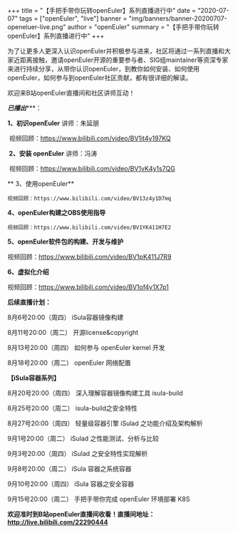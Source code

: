 +++
title = "【手把手带你玩转openEuler】系列直播进行中"
date = "2020-07-07"
tags = ["openEuler", "live"]
banner = "img/banners/banner-20200707-openeluer-live.png"
author = "openEuler"
summary = "【手把手带你玩转openEuler】系列直播进行中"
+++



 为了让更多人更深入认识openEuler并积极参与进来，社区将通过一系列直播和大家近距离接触，邀请openEuler开源的重要参与者、SIG组maintainer等资深专家来进行持续分享，从带你认识openEuler，到教你如何安装、如何使用openEuler，如何参与到openEuler社区贡献，都有很详细的解读。

 
欢迎来B站openEuler直播间和社区讲师互动！

 

***已******播出******：

 **1、初识openEuler**  讲师：朱延朋 

​    视频回顾：https://www.bilibili.com/video/BV1it4y197KQ

 

 **​  2、安装 openEuler**   讲师：冯涛

​    视频回顾：https://www.bilibili.com/video/BV1vK4y1s7QG 


 ** 3、使用openEuler** 

    视频回顾：https://www.bilibili.com/video/BV13z4y1D7mq


 **4、openEuler构建之OBS使用指导** 

    视频回顾：https://www.bilibili.com/video/BV1YK411H7E2


 **5、openEuler软件包的构建、开发与维护** 

   视频回顾：https://www.bilibili.com/video/BV1pK411J7R9

 **6、虚拟化介绍** 

   视频回顾：https://www.bilibili.com/video/BV1of4y1X7p1


 **后续直播计划：** 

8月6号20:00（周四）     iSula容器镜像构建   
  
8月11号20:00（周二）    开源license&copyright  

8月13号20:00（周四）    如何参与 openEuler kernel 开发  

8月18号20:00（周二）    openEuler 网络配置

 **【iSula容器系列】** 

8月20号20:00（周四）   深入理解容器镜像构建工具 isula-build

8月25号20:00（周二）   isula-build之安全特性 

8月27号20:00（周四）   轻量级容器引擎 iSulad 之功能介绍及架构解析

9月1号20:00（周二）    iSulad 之性能测试、分析与比较

9月3号20:00（周四）    iSulad 之安全特性实现解析 

9月8号20:00（周二）    iSula 容器之系统容器

9月10号20:00（周四）   iSula 容器之安全容器

9月15号20:00（周二）   手把手带你完成 openEuler 环境部署 K8S 


 **欢迎准时到B站openEuler直播间收看！直播间地址：http://live.bilibili.com/22290444**  
